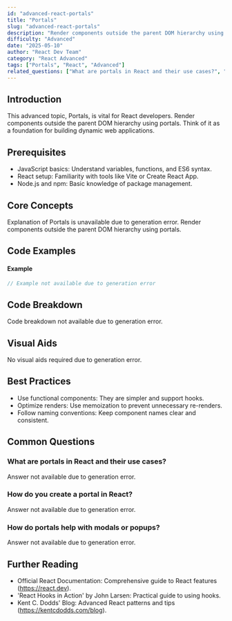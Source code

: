 ```yaml
---
id: "advanced-react-portals"
title: "Portals"
slug: "advanced-react-portals"
description: "Render components outside the parent DOM hierarchy using portals."
difficulty: "Advanced"
date: "2025-05-10"
author: "React Dev Team"
category: "React Advanced"
tags: ["Portals", "React", "Advanced"]
related_questions: ["What are portals in React and their use cases?", "How do you create a portal in React?", "How do portals help with modals or popups?"]
---
```


## Introduction

This advanced topic, Portals, is vital for React developers. Render components outside the parent DOM hierarchy using portals. Think of it as a foundation for building dynamic web applications.

## Prerequisites

- JavaScript basics: Understand variables, functions, and ES6 syntax.
- React setup: Familiarity with tools like Vite or Create React App.
- Node.js and npm: Basic knowledge of package management.

## Core Concepts

Explanation of Portals is unavailable due to generation error. Render components outside the parent DOM hierarchy using portals.

## Code Examples

#### Example
```jsx
// Example not available due to generation error
```

## Code Breakdown

Code breakdown not available due to generation error.

## Visual Aids

No visual aids required due to generation error.

## Best Practices

- Use functional components: They are simpler and support hooks.
- Optimize renders: Use memoization to prevent unnecessary re-renders.
- Follow naming conventions: Keep component names clear and consistent.

## Common Questions

### What are portals in React and their use cases?

Answer not available due to generation error.

### How do you create a portal in React?

Answer not available due to generation error.

### How do portals help with modals or popups?

Answer not available due to generation error.

## Further Reading

- Official React Documentation: Comprehensive guide to React features (https://react.dev).
- 'React Hooks in Action' by John Larsen: Practical guide to using hooks.
- Kent C. Dodds' Blog: Advanced React patterns and tips (https://kentcdodds.com/blog).
